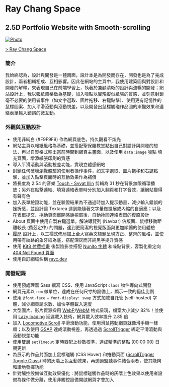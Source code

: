 # Ray Chang Space
## 2.5D Portfolio Website with Smooth-scrolling

[![Photo](https://raw.githubusercontent.com/rayc2045/raychang-space/master/img/demo/01.png)](https://dribbble.com/raychangdesign)

[> Ray Chang Space](https://rayc.dev)

### 簡介
我始終認為，設計與開發是一體兩面，設計本是為開發而存在，開發也是為了完成設計，兩者相輔相成、互相影響。因此在網站的主頁中，我使用建築圖與對設計和開發的解釋，來表現自己在前端學習上，執著於兼顧清晰的設計與流暢的開發；網站設計上，我以報紙風格做為基礎，加入噪點以實現擬似紙張的質感，並刻意封鎖毫不必要的使用者事件（如文字選取、圖片拖移、右鍵點擊）、使用更有記憶性的鼠標圖案、加入平滑滾動與滾動視差，以及開發出鼠標觸碰作品圖的漸變效果和連絡表單輸入錯誤的微互動。

### 外觀與互動設計
- 使用非純白 (#F9F9F9) 作為網頁底色，持久觀看不炫光
- 網站主頁以報紙風格為基礎，並搭配聖保羅教堂點出自己對設計與開發的想法，再以自製格式輸出當前時間到網頁主畫面，以及使用 `data:image` [噪點](http://noisepng.com/) 填充頁面，增添紙張印刷的質感
- 導入平滑滾動與滾動視差功能，實現立體感網站
- 封鎖任何破壞瀏覽體驗的使用者操作事件，如文字選取、圖片拖移和右鍵點擊，並加入點擊頁面時的互動效果作為補償
- 將長度為 2:54 的音樂 [Touch - Svyat Illin](https://icons8.com/music/search/touch) 剪輯為 31 秒在背景無限循環播放；另外在點擊連結、填寫連絡表單時分別加入翻頁和打字音效，讓網站變得有聲有色
- 加入表單驗證功能，並在驗證結果為不通過時加入提示動畫，減少輸入錯誤的挫折感，並設計讓 Textarea 達到能隨著文字量做擴展或內縮的自適應；以及在表單提交、捲動頁面離開感謝視窗後，自動換回連絡表單的復原設計
- About 頁面中使用自製右鍵選單，解決導覽列 (Navbar) 佔版面、鼠標移動距離較長 (費茲定律) 的問題，達到更簡潔的視覺版面與更加順暢的使用體驗
- [履歷](https://rayc.dev/about/resume/rayc_resume.pdf#toolbar=0&navpanes=0&scrollbar=0&zoom=125) 設計上，以三欄式佈局加上全大寫英文標題呈現方正、整齊的風格，並使用帶有紋路的象牙紙為底，搭配深灰而非純黑字提升質感
- 使用 [Kit8 付費插畫](https://kit8.net/illustrations/web-online-page-with-404-not-found-error/) 後製陰影並搭配 [Nunito 字體](https://fonts.google.com/specimen/Nunito?preview.text_type=custom) 和噪點背景，客製化重定向 [404 Not Found 頁面](https://rayc.dev/whatever)
- 使用自訂網域名稱 [rayc.dev](https://rayc.dev)

### 開發紀錄
- 使用預處理器 Sass 撰寫 CSS、使用 JavaScript `class` 物件導向式開發
- 網頁元素以 `rem` 做單位，達成在任何尺寸的設備上，顯示一致的絕佳比例<!-- - 使用 CSS `@media` 和 `transform` 讓使用者設備為手機時，自動旋轉 90 度以提供最佳瀏覽體驗 -->
- 使用 `@font-face` + `font-display: swap` 方式加載自託管 (self-hosted) 字體，減少網頁請求數、加快字體載入速度
- 大型圖片、影片資源採用 [WebP](https://developers.google.com/speed/webp)/[WebM](https://web.dev/efficient-animated-content/) 格式呈現，檔案大小減少 82%！並使用 [Lazy loading](https://web.dev/browser-level-image-lazy-loading/) 延遲載入技術，網頁載入效率提升 2.85 倍
- 加入 [Locomotive Scroll](https://locomotivemtl.github.io/locomotive-scroll/) 平滑滾動功能，使用滑鼠捲動網頁就像滑手機一樣順；以及使用 [GSAP](https://greensock.com/gsap/) 達成滾動視差，再透過過 [ScrollTrigger](https://greensock.com/scrolltrigger/) 綁定平滑滾動與滾動視差功能<!-- - 使用 [Rellax](https://dixonandmoe.com/rellax/) 做滾動視差 -->
- 使用雙層 `setTimeout` 定時器配上秒數校準，達成精準的整點 (00:00:00) 日期更新
- 為展示的作品封面加上鼠標碰觸 (CSS Hover) 和捲動頁面 ([ScrollTrigger Toggle Class](https://greensock.com/docs/v3/Plugins/ScrollTrigger)) 時的灰階上色互動效果，再透過監聽事件結合兩者，使其能夠和諧地發揮功能
- 針對觸控設備做互動效果優化：將鼠標碰觸作品時的灰階上色效果以使用者設備為條件做分離，使用非觸控設備開啟網頁才會加入
